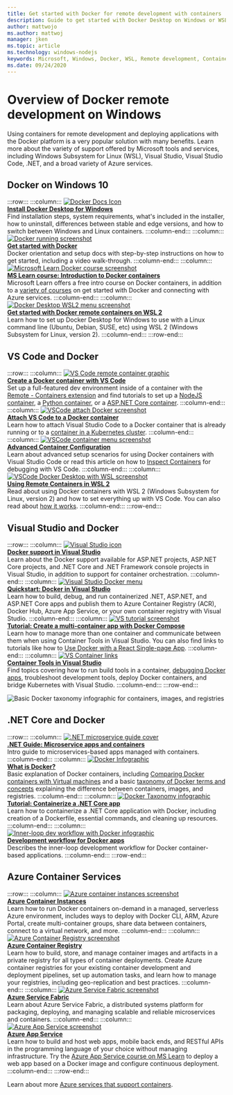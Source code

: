 ```yaml
---
title: Get started with Docker for remote development with containers
description: Guide to get started with Docker Desktop on Windows or WSL.
author: mattwojo 
ms.author: mattwoj 
manager: jken
ms.topic: article
ms.technology: windows-nodejs
keywords: Microsoft, Windows, Docker, WSL, Remote development, Containers, Docker Desktop, Windows vs WSL
ms.date: 09/24/2020
---
```


# Overview of Docker remote development on Windows

Using containers for remote development and deploying applications with the Docker platform is a very popular solution with many benefits. Learn more about the variety of support offered by Microsoft tools and services, including Windows Subsystem for Linux (WSL), Visual Studio, Visual Studio Code, .NET, and a broad variety of Azure services.

## Docker on Windows 10

:::row:::
    :::column:::
       [![Docker Docs Icon](../../images/docker-docs-icon.png)](https://docs.docker.com/docker-for-windows/install/)<br>
        **[Install Docker Desktop for Windows](https://docs.docker.com/docker-for-windows/install/)**<br>
        Find installation steps, system requirements, what's included in the installer, how to uninstall, differences between stable and edge versions, and how to switch between Windows and Linux containers.
    :::column-end:::
    :::column:::
       [![Docker running screenshot](../../images/docker-running-screenshot.png)](https://docs.docker.com/get-started/)<br>
        **[Get started with Docker](https://docs.docker.com/get-started/)**<br>
        Docker orientation and setup docs with step-by-step instructions on how to get started, including a video walk-through.
    :::column-end:::
    :::column:::
       [![Microsoft Learn Docker course screenshot](../../images/docker-learn-course.png)](/learn/modules/intro-to-docker-containers/)<br>
        **[MS Learn course: Introduction to Docker containers](/learn/modules/intro-to-docker-containers/)**<br>
        Microsoft Learn offers a free intro course on Docker containers, in addition to a [variety of courses](/learn/browse/?terms=docker) on get started with Docker and connecting with Azure services.
    :::column-end:::
    :::column:::
       [![Docker Desktop WSL2 menu screenshot](../../images/docker-wsl2.png)](/windows/wsl/tutorials/wsl-containers)<br>
        **[Get started with Docker remote containers on WSL 2](/windows/wsl/tutorials/wsl-containers)**<br>
        Learn how to set up Docker Desktop for Windows to use with a Linux command line (Ubuntu, Debian, SUSE, etc) using WSL 2 (Windows Subsystem for Linux, version 2).
    :::column-end:::
:::row-end:::

## VS Code and Docker

:::row:::
    :::column:::
       [![VS Code remote container graphic](../../images/vscode-remote-containers.png)](https://code.visualstudio.com/docs/remote/create-dev-container)<br>
        **[Create a Docker container with VS Code](https://code.visualstudio.com/docs/remote/containers-tutorial)**<br>
        Set up a full-featured dev environment inside of a container with the [Remote - Containers extension](https://marketplace.visualstudio.com/items?itemName=ms-vscode-remote.remote-containers) and find tutorials to set up a [NodeJS container](https://code.visualstudio.com/docs/containers/quickstart-node), a [Python container](https://code.visualstudio.com/docs/containers/quickstart-python), or a [ASP.NET Core container](https://code.visualstudio.com/docs/containers/quickstart-aspnet-core).
    :::column-end:::
    :::column:::
       [![VSCode attach Docker screenshot](../../images/vscode-attach-docker.png)](https://code.visualstudio.com/docs/remote/attach-container)<br>
        **[Attach VS Code to a Docker container](https://code.visualstudio.com/docs/remote/attach-container)**<br>
        Learn how to attach Visual Studio Code to a Docker container that is already running or to a [container in a Kubernetes cluster](https://code.visualstudio.com/docs/remote/attach-container#_attach-to-a-container-in-a-kubernetes-cluster).
    :::column-end:::
    :::column:::
       [![VSCode container menu screenshot](../../images/vscode-advanced-docker.png)](https://code.visualstudio.com/docs/remote/containers-advanced)<br>
        **[Advanced Container Configuration](https://code.visualstudio.com/docs/remote/containers-advanced)**<br>
        Learn about advanced setup scenarios for using Docker containers with Visual Studio Code or read this article on how to [Inspect Containers](https://code.visualstudio.com/blogs/2019/10/31/inspecting-containers) for debugging with VS Code.
    :::column-end:::
    :::column:::
       [![VSCode Docker Desktop with WSL screenshot](../../images/vscode-docker-wsl.png)](https://code.visualstudio.com/blogs/2020/07/01/containers-wsl)<br>
        **[Using Remote Containers in WSL 2](https://code.visualstudio.com/blogs/2020/07/01/containers-wsl)**<br>
        Read about using Docker containers with WSL 2 (Windows Subsystem for Linux, version 2) and how to set everything up with VS Code. You can also read about [how it works](https://code.visualstudio.com/blogs/2020/03/02/docker-in-wsl2#_how-it-works).
    :::column-end:::
:::row-end:::

## Visual Studio and Docker

:::row:::
    :::column:::
       [![Visual Studio icon](../../images/visualstudio.png)](/visualstudio/containers/overview#docker-support-in-visual-studio-1)<br>
        **[Docker support in Visual Studio](/visualstudio/containers/overview#docker-support-in-visual-studio-1)**<br>
        Learn about the Docker support available for ASP.NET projects, ASP.NET Core projects, and .NET Core and .NET Framework console projects in Visual Studio, in addition to support for container orchestration.
    :::column-end:::
    :::column:::
       [![Visual Studio Docker menu](../../images/visualstudio-docker-menu.png)](/visualstudio/containers/container-tools)<br>
        **[Quickstart: Docker in Visual Studio](/visualstudio/containers/container-tools)**<br>
        Learn how to build, debug, and run containerized .NET, ASP.NET, and ASP.NET Core apps and publish them to Azure Container Registry (ACR), Docker Hub, Azure App Service, or your own container registry with Visual Studio.
    :::column-end:::
    :::column:::
       [![VS tutorial screenshot](../../images/visualstudio-tutorial.png)](/visualstudio/containers/tutorial-multicontainer)<br>
        **[Tutorial: Create a multi-container app with Docker Compose](/visualstudio/containers/tutorial-multicontainer)**<br>
        Learn how to manage more than one container and communicate between them when using Container Tools in Visual Studio. You can also find links to tutorials like how to [Use Docker with a React Single-page App](/visualstudio/containers/container-tools-react).
    :::column-end:::
    :::column:::
       [![VS Container links](../../images/visualstudio-container-links.png)](/visualstudio/containers)<br>
        **[Container Tools in Visual Studio](/visualstudio/containers)**<br>
        Find topics covering how to run build tools in a container, [debugging Docker apps](/visualstudio/containers/edit-and-refresh), troubleshoot development tools, deploy Docker containers, and bridge Kubernetes with Visual Studio.
    :::column-end:::
:::row-end:::

![Basic Docker taxonomy infographic for containers, images, and registries](../../images/taxonomy-of-docker-terms-and-concepts.png)

## .NET Core and Docker

:::row:::
    :::column:::
       [![.NET microservice guide cover](../../images/dotnet-microservice-guide.png)](/dotnet/architecture/microservices/)<br>
        **[.NET Guide: Microservice apps and containers](/dotnet/architecture/microservices/)**<br>
        Intro guide to microservices-based apps managed with containers.
    :::column-end:::
    :::column:::
       [![Docker Infographic](../../images/dotnet-docker-infographic.png)](/dotnet/architecture/microservices/container-docker-introduction/docker-defined)<br>
        **[What is Docker?](/dotnet/architecture/microservices/container-docker-introduction/docker-defined)**<br>
        Basic explanation of Docker containers, including [Comparing Docker containers with Virtual machines](/dotnet/architecture/microservices/container-docker-introduction/docker-defined#comparing-docker-containers-with-virtual-machines) and a basic [taxonomy of Docker terms and concepts](/dotnet/architecture/microservices/container-docker-introduction/docker-containers-images-registries) explaining the difference between containers, images, and registries.
    :::column-end:::
    :::column:::
       [![Docker Taxonomy infographic](../../images/taxonomy-of-docker-terms-and-concepts.png)](/dotnet/core/docker/build-container?tabs=windows)<br>
        **[Tutorial: Containerize a .NET Core app](/dotnet/core/docker/build-container?tabs=windows)**<br>
        Learn how to containerize a .NET Core application with Docker, including creation of a Dockerfile, essential commands, and cleaning up resources.
    :::column-end:::
    :::column:::
       [![Inner-loop dev workflow with Docker infographic](../../images/dotnet-docker-workflow.png)](/dotnet/architecture/microservices/docker-application-development-process/docker-app-development-workflow)<br>
        **[Development workflow for Docker apps](/dotnet/architecture/microservices/docker-application-development-process/docker-app-development-workflow)**<br>
        Describes the inner-loop development workflow for Docker container-based applications.
    :::column-end:::
:::row-end:::

## Azure Container Services

:::row:::
    :::column:::
       [![Azure container instances screenshot](../../images/azure-container-instances.png)](/azure/container-instances/)<br>
        **[Azure Container Instances](/azure/container-instances/)**<br>
        Learn how to run Docker containers on-demand in a managed, serverless Azure environment, includes ways to deploy with Docker CLI, ARM, Azure Portal, create multi-container groups, share data between containers, connect to a virtual network, and more.
    :::column-end:::
    :::column:::
       [![Azure Container Registry screenshot](../../images/azure-container-registry-icon.png)](/azure/container-registry)<br>
        **[Azure Container Registry](/azure/container-registry)**<br>
        Learn how to build, store, and manage container images and artifacts in a private registry for all types of container deployments. Create Azure container registries for your existing container development and deployment pipelines, set up automation tasks, and learn how to manage your registries, including geo-replication and best practices.
    :::column-end:::
    :::column:::
       [![Azure Service Fabric screenshot](../../images/azure-service-fabric.png)](/azure/service-fabric)<br>
        **[Azure Service Fabric](/azure/service-fabric)**<br>
        Learn about Azure Service Fabric, a distributed systems platform for packaging, deploying, and managing scalable and reliable microservices and containers.
    :::column-end:::
    :::column:::
       [![Azure App Service screenshot](../../images/azure-app-service.png)](/azure/app-service)<br>
        **[Azure App Service](/azure/app-service)**<br>
        Learn how to build and host web apps, mobile back ends, and RESTful APIs in the programming language of your choice without managing infrastructure. Try the [Azure App Service course on MS Learn](/learn/modules/deploy-run-container-app-service) to deploy a web app based on a Docker image and configure continuous deployment.
    :::column-end:::
:::row-end:::

Learn about more [Azure services that support containers](https://azure.microsoft.com/overview/containers/).
